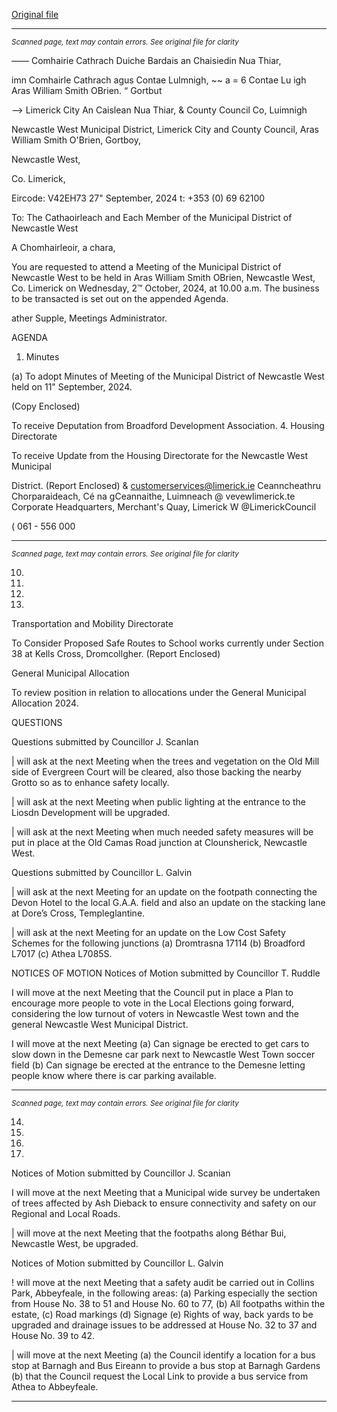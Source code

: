 [Original file](https://www.limerick.ie/sites/default/files/media/documents/2024-09/00-2024-10-02-agenda-october.pdf)

---
*<small>Scanned page, text may contain errors. See original file for clarity</small>*  

_——_ Comhairie Cathrach Duiche Bardais an Chaisiedin Nua Thiar,

imn Comhairle Cathrach agus Contae Lulmnigh,
~~ a = 6 Contae Lu igh Aras William Smith OBrien.
“ Gortbut

——> Limerick City An Caislean Nua Thiar,
& County Council Co, Luimnigh

Newcastle West Municipal District,
Limerick City and County Council,
Aras William Smith O'Brien,
Gortboy,

Newcastle West,

Co. Limerick,

Eircode: V42EH73
27" September, 2024 t: +353 (0) 69 62100

To: The Cathaoirleach and Each Member of the Municipal District of Newcastle West

A Chomhairleoir, a chara,

You are requested to attend a Meeting of the Municipal District of Newcastle West to be held
in Aras William Smith OBrien, Newcastle West, Co. Limerick on Wednesday, 2™ October,
2024, at 10.00 a.m. The business to be transacted is set out on the appended Agenda.

ather Supple,
Meetings Administrator.

AGENDA
1. Minutes

(a) To adopt Minutes of Meeting of the Municipal District of Newcastle West held on 11"
September, 2024.

(Copy Enclosed)

To receive Deputation from Broadford Development Association.
4. Housing Directorate

To receive Update from the Housing Directorate for the Newcastle West Municipal

District.
(Report Enclosed)
& customerservices@limerick.ie
Ceanncheathru Chorparaideach, Cé na gCeannaithe, Luimneach @ vevewlimerick.te
Corporate Headquarters, Merchant's Quay, Limerick W @LimerickCouncil

( 061 - 556 000


---
*<small>Scanned page, text may contain errors. See original file for clarity</small>*  

10.

11.

12.

13.

Transportation and Mobility Directorate

To Consider Proposed Safe Routes to School works currently under Section 38 at
Kells Cross, Dromcollgher.
(Report Enclosed)

General Municipal Allocation

To review position in relation to allocations under the General Municipal Allocation
2024.

QUESTIONS

Questions submitted by Councillor J. Scanlan

| will ask at the next Meeting when the trees and vegetation on the Old Mill side of
Evergreen Court will be cleared, also those backing the nearby Grotto so as to
enhance safety locally.

| will ask at the next Meeting when public lighting at the entrance to the Liosdn
Development will be upgraded.

| will ask at the next Meeting when much needed safety measures will be put in
place at the Old Camas Road junction at Clounsherick, Newcastle West.

Questions submitted by Councillor L. Galvin

| will ask at the next Meeting for an update on the footpath connecting the Devon
Hotel to the local G.A.A. field and also an update on the stacking lane at Dore’s
Cross, Templeglantine.

| will ask at the next Meeting for an update on the Low Cost Safety Schemes for the
following junctions (a) Dromtrasna 17114 (b) Broadford L7017 (c) Athea L7085S.

NOTICES OF MOTION
Notices of Motion submitted by Councillor T. Ruddle

I will move at the next Meeting that the Council put in place a Plan to encourage more
people to vote in the Local Elections going forward, considering the low turnout of
voters in Newcastle West town and the general Newcastle West Municipal District.

I will move at the next Meeting (a) Can signage be erected to get cars to slow down in
the Demesne car park next to Newcastle West Town soccer field (b) Can signage be
erected at the entrance to the Demesne letting people know where there is car
parking available.


---
*<small>Scanned page, text may contain errors. See original file for clarity</small>*  

14.

15.

16.

17.

Notices of Motion submitted by Councillor J. Scanian

I will move at the next Meeting that a Municipal wide survey be undertaken of trees
affected by Ash Dieback to ensure connectivity and safety on our Regional and Local
Roads.

| will move at the next Meeting that the footpaths along Béthar Bui, Newcastle West,
be upgraded.

Notices of Motion submitted by Councillor L. Galvin

! will move at the next Meeting that a safety audit be carried out in Collins Park,
Abbeyfeale, in the following areas: (a) Parking especially the section from House No.
38 to 51 and House No. 60 to 77, (b) All footpaths within the estate, (c) Road markings
(d) Signage (e) Rights of way, back yards to be upgraded and drainage issues to be
addressed at House No. 32 to 37 and House No. 39 to 42.

| will move at the next Meeting (a) the Council identify a location for a bus stop at
Barnagh and Bus Eireann to provide a bus stop at Barnagh Gardens (b) that the
Council request the Local Link to provide a bus service from Athea to Abbeyfeale.


---
